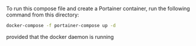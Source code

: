 To run this compose file and create a Portainer container, run the following command from this directory:

```bash
docker-compose -f portainer-compose up -d
```

provided that the docker daemon is running
